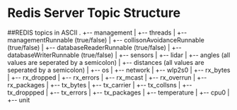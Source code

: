 # Redis Server Topic Structure


##REDIS topics in ASCII
.
+-- management
|   +-- threads
|       +-- managementRunnable 			(true/false)
|       +-- collisonAvoidanceRunnable	(true/false)
|       +-- databaseReaderRunnable		(true/false)
|       +-- databaseWriterRunnable		(true/false)
|
+-- sensors
|   +-- lidar
|       +-- angles 		(all values are seperated by a semicolon)
|       +-- distances 	(all values are seperated by a semicolon)
|   +-- os
|       +-- network
|           +-- wlp2s0
|               +-- rx_bytes
|               +-- rx_dropped
|               +-- rx_errors
|               +-- rx_mcast
|               +-- rx_overrun
|               +-- rx_packages
|               +-- tx_bytes
|               +-- tx_carrier
|               +-- tx_collsns
|               +-- tx_droppped
|               +-- tx_errors
|               +-- tx_packages
|      +-- temperature
|          +-- cpu0
|          +-- unit
